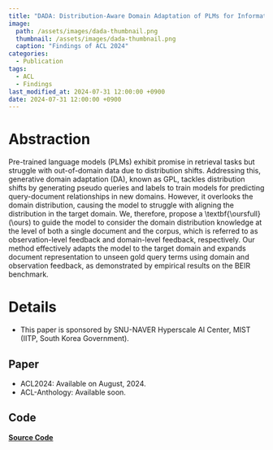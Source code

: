 ```yaml
---
title: "DADA: Distribution-Aware Domain Adaptation of PLMs for Information Retrieval"
image: 
  path: /assets/images/dada-thumbnail.png
  thumbnail: /assets/images/dada-thumbnail.png
  caption: "Findings of ACL 2024"
categories: 
  - Publication
tags:
  - ACL
  - Findings
last_modified_at: 2024-07-31 12:00:00 +0900
date: 2024-07-31 12:00:00 +0900
---
```


# Abstraction
Pre-trained language models (PLMs) exhibit promise in retrieval tasks but struggle with out-of-domain data due to distribution shifts. Addressing this, generative domain adaptation (DA), known as GPL, tackles distribution shifts by generating pseudo queries and labels to train models for predicting query-document relationships in new domains. However, it overlooks the domain distribution, causing the model to struggle with aligning the distribution in the target domain. We, therefore, propose a \textbf{\oursfull} (\ours) to guide the model to consider the domain distribution knowledge at the level of both a single document and the corpus, which is referred to as observation-level feedback and domain-level feedback, respectively. Our method effectively adapts the model to the target domain and expands document representation to unseen gold query terms using domain and observation feedback, as demonstrated by empirical results on the BEIR benchmark.

# Details
* This paper is sponsored by SNU-NAVER Hyperscale AI Center, MIST (IITP, South Korea Government).

## Paper
* ACL2024: Available on August, 2024.
* ACL-Anthology: Available soon.

## Code
[**Source Code**](https://github.com/ldilab/DADA)
